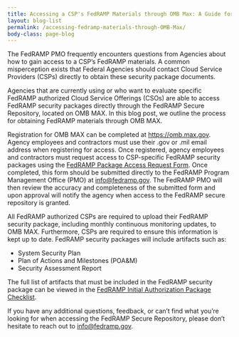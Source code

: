 ```yaml
---
title: Accessing a CSP's FedRAMP Materials through OMB Max: A Guide for Agencies
layout: blog-list
permalink: /accessing-fedramp-materials-through-OMB-Max/
body-class: page-blog
---
```



The FedRAMP PMO frequently encounters questions from Agencies about how to gain access to a CSP’s FedRAMP materials. A common misperception exists that Federal Agencies should contact Cloud Service Providers (CSPs) directly to obtain these security package documents.

Agencies that are currently using or who want to evaluate specific FedRAMP authorized Cloud Service Offerings (CSOs) are able to access FedRAMP security packages directly through the FedRAMP Secure Repository, located on OMB MAX. In this blog post, we outline the process for obtaining FedRAMP materials through OMB MAX.

Registration for OMB MAX can be completed at https://omb.max.gov. Agency employees and contractors must use their .gov or .mil email address when registering for access. Once registered, agency employees and contractors must request access to CSP-specific FedRAMP security packages using the [FedRAMP Package Access Request Form](https://s3.amazonaws.com/sitesusa/wp-content/uploads/sites/482/2017/03/FedRAMP-Package-Request-Form-V5-03012017.pdf). Once completed, this form should be submitted directly to the FedRAMP Program Management Office (PMO) at info@fedramp.gov. The FedRAMP PMO will then review the accuracy and completeness of the submitted form and upon approval will notify the agency when access to the FedRAMP secure repository is granted.

All FedRAMP authorized CSPs are required to upload their FedRAMP security package, including monthly continuous monitoring updates, to OMB MAX. Furthermore, CSPs are required to ensure this information is kept up to date. FedRAMP security packages will include artifacts such as:


* System Security Plan
* Plan of Actions and Milestones (POA&M)
* Security Assessment Report


The full list of artifacts that must be included in the FedRAMP security package can be viewed in the [FedRAMP Initial Authorization Package Checklist](https://s3.amazonaws.com/sitesusa/wp-content/uploads/sites/482/2017/03/FedRAMP-Initial-Authorization-Package-Checklist-v1.3-1.xls).

If you have any additional questions, feedback, or can’t find what you’re looking for when accessing the FedRAMP Secure Repository, please don’t hesitate to reach out to [info@fedramp.gov](mailto:info@fedramp.gov).
